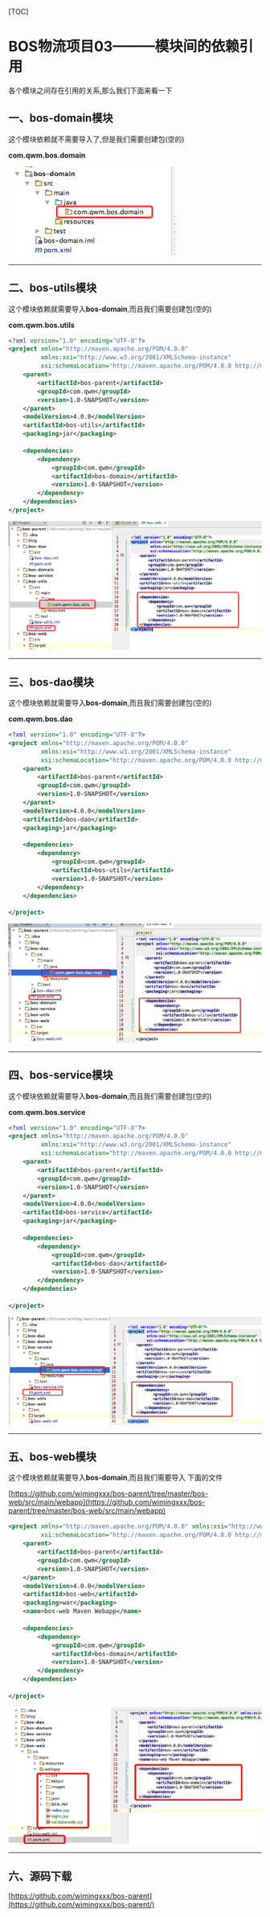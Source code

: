 [TOC]

# BOS物流项目03———模块间的依赖引用



各个模块之间存在引用的关系,那么我们下面来看一下

## 一、bos-domain模块

这个模块依赖就不需要导入了,但是我们需要创建包(空的)

**com.qwm.bos.domain**

![](../image/03/1.png)

----

## 二、bos-utils模块

这个模块依赖就需要导入**bos-domain**,而且我们需要创建包(空的)

**com.qwm.bos.utils**

```xml
<?xml version="1.0" encoding="UTF-8"?>
<project xmlns="http://maven.apache.org/POM/4.0.0"
         xmlns:xsi="http://www.w3.org/2001/XMLSchema-instance"
         xsi:schemaLocation="http://maven.apache.org/POM/4.0.0 http://maven.apache.org/xsd/maven-4.0.0.xsd">
    <parent>
        <artifactId>bos-parent</artifactId>
        <groupId>com.qwm</groupId>
        <version>1.0-SNAPSHOT</version>
    </parent>
    <modelVersion>4.0.0</modelVersion>
    <artifactId>bos-utils</artifactId>
    <packaging>jar</packaging>

    <dependencies>
        <dependency>
            <groupId>com.qwm</groupId>
            <artifactId>bos-domain</artifactId>
            <version>1.0-SNAPSHOT</version>
        </dependency>
    </dependencies>
</project>
```

![](../image/03/2.png)

----

## 三、bos-dao模块

这个模块依赖就需要导入**bos-domain**,而且我们需要创建包(空的)

**com.qwm.bos.dao**

```xml
<?xml version="1.0" encoding="UTF-8"?>
<project xmlns="http://maven.apache.org/POM/4.0.0"
         xmlns:xsi="http://www.w3.org/2001/XMLSchema-instance"
         xsi:schemaLocation="http://maven.apache.org/POM/4.0.0 http://maven.apache.org/xsd/maven-4.0.0.xsd">
    <parent>
        <artifactId>bos-parent</artifactId>
        <groupId>com.qwm</groupId>
        <version>1.0-SNAPSHOT</version>
    </parent>
    <modelVersion>4.0.0</modelVersion>
    <artifactId>bos-dao</artifactId>
    <packaging>jar</packaging>

    <dependencies>
        <dependency>
            <groupId>com.qwm</groupId>
            <artifactId>bos-utils</artifactId>
            <version>1.0-SNAPSHOT</version>
        </dependency>
    </dependencies>

</project>
```

![](../image/03/3.png)

----

## 四、bos-service模块

这个模块依赖就需要导入**bos-domain**,而且我们需要创建包(空的)

**com.qwm.bos.service**

```xml
<?xml version="1.0" encoding="UTF-8"?>
<project xmlns="http://maven.apache.org/POM/4.0.0"
         xmlns:xsi="http://www.w3.org/2001/XMLSchema-instance"
         xsi:schemaLocation="http://maven.apache.org/POM/4.0.0 http://maven.apache.org/xsd/maven-4.0.0.xsd">
    <parent>
        <artifactId>bos-parent</artifactId>
        <groupId>com.qwm</groupId>
        <version>1.0-SNAPSHOT</version>
    </parent>
    <modelVersion>4.0.0</modelVersion>
    <artifactId>bos-service</artifactId>
    <packaging>jar</packaging>

    <dependencies>
        <dependency>
            <groupId>com.qwm</groupId>
            <artifactId>bos-dao</artifactId>
            <version>1.0-SNAPSHOT</version>
        </dependency>
    </dependencies>

</project>
```

![](../image/03/4.png)

----

## 五、bos-web模块

这个模块依赖就需要导入**bos-domain**,而且我们需要导入 下面的文件

[https://github.com/wimingxxx/bos-parent/tree/master/bos-web/src/main/webapp](https://github.com/wimingxxx/bos-parent/tree/master/bos-web/src/main/webapp)


```xml
<project xmlns="http://maven.apache.org/POM/4.0.0" xmlns:xsi="http://www.w3.org/2001/XMLSchema-instance"
         xsi:schemaLocation="http://maven.apache.org/POM/4.0.0 http://maven.apache.org/maven-v4_0_0.xsd">
    <parent>
        <artifactId>bos-parent</artifactId>
        <groupId>com.qwm</groupId>
        <version>1.0-SNAPSHOT</version>
    </parent>
    <modelVersion>4.0.0</modelVersion>
    <artifactId>bos-web</artifactId>
    <packaging>war</packaging>
    <name>bos-web Maven Webapp</name>

    <dependencies>
        <dependency>
            <groupId>com.qwm</groupId>
            <artifactId>bos-domain</artifactId>
            <version>1.0-SNAPSHOT</version>
        </dependency>
    </dependencies>

</project>
```

![](../image/03/5.png)

---

## 六、源码下载

[https://github.com/wimingxxx/bos-parent](https://github.com/wimingxxx/bos-parent/)
